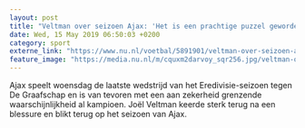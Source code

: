 ```yaml
---
layout: post
title: "Veltman over seizoen Ajax: 'Het is een prachtige puzzel geworden'"
date: Wed, 15 May 2019 06:50:03 +0200
category: sport
externe_link: "https://www.nu.nl/voetbal/5891901/veltman-over-seizoen-ajax-het-is-een-prachtige-puzzel-geworden.html"
feature_image: "https://media.nu.nl/m/cquxm2darvoy_sqr256.jpg/veltman-over-seizoen-ajax-het-is-een-prachtige-puzzel-geworden.jpg"
---
```


Ajax speelt woensdag de laatste wedstrijd van het Eredivisie-seizoen tegen De Graafschap en is van tevoren met een aan zekerheid grenzende waarschijnlijkheid al kampioen. Joël Veltman keerde sterk terug na een blessure en blikt terug op het seizoen van Ajax.
